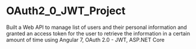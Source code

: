 # OAuth2_0_JWT_Project
Built a Web API to manage list of users and their personal information and granted an access token for the user to retrieve the information in a certain amount of time using Angular 7, OAuth 2.0 - JWT, ASP.NET Core
